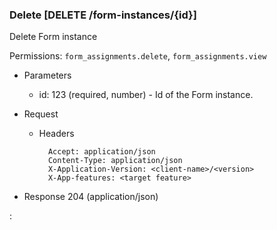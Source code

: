 ### Delete [DELETE /form-instances/{id}]

Delete Form instance

Permissions: `form_assignments.delete`, `form_assignments.view`

+ Parameters
    + id: 123 (required, number) - Id of the Form instance.

+ Request
    + Headers

            Accept: application/json
            Content-Type: application/json
            X-Application-Version: <client-name>/<version>
            X-App-features: <target feature>

+ Response 204 (application/json)

:[](../error_responses.md)
